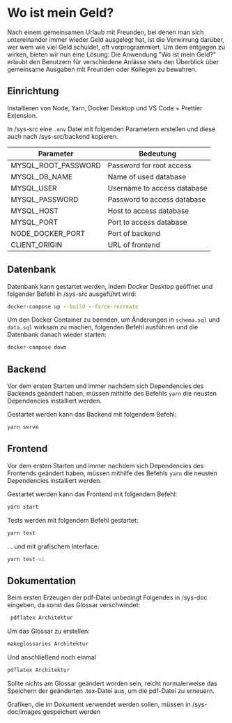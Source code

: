 # Wo ist mein Geld?

Nach einem gemeinsamen Urlaub mit Freunden, bei denen man sich untereinander immer wieder Geld
ausgelegt hat, ist die Verwirrung darüber, wer wem wie viel Geld schuldet, oft vorprogrammiert.
Um dem entgegen zu wirken, bieten wir nun eine Lösung: Die Anwendung "Wo ist mein Geld?" erlaubt
den Benutzern für verschiedene Anlässe stets den Überblick über gemeinsame Ausgaben mit Freunden
oder Kollegen zu bewahren.

## Einrichtung

Installieren von Node, Yarn, Docker Desktop und VS Code + Prettier Extension.

In /sys-src eine `.env` Datei mit folgenden Parametern erstellen und diese auch nach /sys-src/backend kopieren.

| Parameter           | Bedeutung                   |
| ------------------- | --------------------------- |
| MYSQL_ROOT_PASSWORD | Password for root access    |
| MYSQL_DB_NAME       | Name of used database       |
| MYSQL_USER          | Username to access database |
| MYSQL_PASSWORD      | Password to access database |
| MYSQL_HOST          | Host to access database     |
| MYSQL_PORT          | Port to access database     |
| NODE_DOCKER_PORT    | Port of backend             |
| CLIENT_ORIGIN       | URL of frontend             |

## Datenbank

Datenbank kann gestartet werden, indem Docker Desktop geöffnet und folgender Befehl in /sys-src ausgeführt wird:

```cmd
docker-compose up --build --force-recreate
```

Um den Docker Container zu beenden, um Änderungen in `schema.sql` und `data.sql` wirksam zu machen, folgenden Befehl ausführen und die Datenbank danach wieder starten:

```cmd
docker-compose down
```

## Backend

Vor dem ersten Starten und immer nachdem sich Dependencies des Backends geändert haben, müssen mithilfe des Befehls `yarn` die neusten Dependencies installiert werden.

Gestartet werden kann das Backend mit folgendem Befehl:

```cmd
yarn serve
```

## Frontend

Vor dem ersten Starten und immer nachdem sich Dependencies des Frontends geändert haben, müssen mithilfe des Befehls `yarn` die neusten Dependencies installiert werden.

Gestartet werden kann das Frontend mit folgendem Befehl:

```cmd
yarn start
```

Tests werden mit folgendem Befehl gestartet:

```cmd
yarn test
```

... und mit grafischem Interface:

```cmd
yarn test-ui
```

## Dokumentation

Beim ersten Erzeugen der pdf-Datei unbedingt Folgendes in /sys-doc eingeben, da sonst das Glossar verschwindet:

```cmd
 pdflatex Architektur
```

Um das Glossar zu erstellen:

```cmd
makeglossaries Architektur
```

Und anschließend noch einmal

```cmd
pdflatex Architektur
```

Sollte nichts am Glossar geändert worden sein, reicht normalerweise das Speichern der geänderten .tex-Datei aus, um die pdf-Datei zu erneuern.

Grafiken, die im Dokument verwendet werden sollen, müssen in /sys-doc/images gespeichert werden
